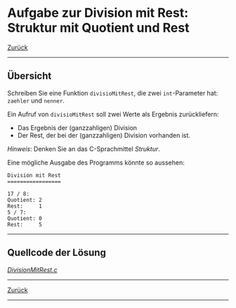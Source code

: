 # Aufgabe zur Division mit Rest: Struktur mit Quotient und Rest

[Zurück](./../Exercises.md)

---

## Übersicht

Schreiben Sie eine Funktion `divisioMitRest`,
die zwei `int`-Parameter hat: `zaehler` und `nenner`.

Ein Aufruf von `divisioMitRest` soll zwei Werte als Ergebnis zurückliefern:

  * Das Ergebnis der (ganzzahligen) Division
  * Der Rest, der bei der (ganzzahligen) Division vorhanden ist.

*Hinweis*:
Denken Sie an das C-Sprachmittel *Struktur*.

Eine mögliche Ausgabe des Programms könnte so aussehen:

```
Division mit Rest
=================

17 / 8:
Quotient: 2
Rest:     1
5 / 7:
Quotient: 0
Rest:     5
```

---

## Quellcode der Lösung

[*DivisionMitRest.c*](./DivisionMitRest.c)

---

[Zurück](./../Exercises.md)

---
